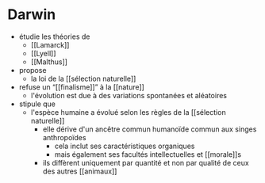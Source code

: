 # Darwin

- étudie les théories de
  - [[Lamarck]]
  - [[Lyell]]
  - [[Malthus]]
- propose
  - la loi de la [[sélection naturelle]]
- refuse un “[[finalisme]]” à la [[nature]]
  - l'évolution est due à des variations spontanées et aléatoires
- stipule que
  - l'espèce humaine a évolué selon les règles de la [[sélection naturelle]]
    - elle dérive d'un ancêtre commun humanoïde commun aux singes anthropoïdes
      - cela inclut ses caractéristiques organiques
      - mais également ses facultés intellectuelles et [[morale]]s
    - ils diffèrent uniquement par quantité et non par qualité de ceux des autres [[animaux]]